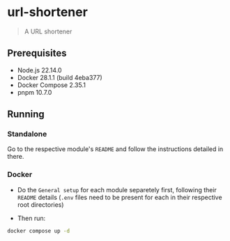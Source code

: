 # url-shortener

> A URL shortener


## Prerequisites

- Node.js 22.14.0
- Docker 28.1.1 (build 4eba377)
- Docker Compose 2.35.1
- pnpm 10.7.0


## Running

### Standalone

Go to the respective module's `README` and follow the instructions detailed in there.

### Docker

* Do the `General setup` for each module separetely first, following their `README` details (`.env` files need to be present for each in their respective root directories)

* Then run:

```bash
docker compose up -d
```
